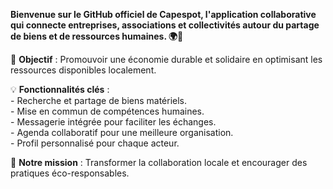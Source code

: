 **Bienvenue sur le GitHub officiel de **Capespot**, l'application collaborative qui connecte entreprises, associations et collectivités autour du partage de biens et de ressources humaines. 🌍🤝**  

🚀 **Objectif** : Promouvoir une économie durable et solidaire en optimisant les ressources disponibles localement.  
 
💡 **Fonctionnalités clés** :  
    - Recherche et partage de biens matériels.  
    - Mise en commun de compétences humaines.  
    - Messagerie intégrée pour faciliter les échanges.  
    - Agenda collaboratif pour une meilleure organisation.  
    - Profil personnalisé pour chaque acteur.  
 
🎯 **Notre mission** : Transformer la collaboration locale et encourager des pratiques éco-responsables.  